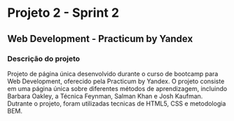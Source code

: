 # Projeto 2 - Sprint 2

## Web Development - Practicum by Yandex

### Descrição do projeto

Projeto de página única desenvolvido durante o curso de bootcamp para Web Development, oferecido pela Practicum by Yandex.
O projeto consiste em uma página única sobre diferentes métodos de aprendizagem, incluindo Barbara Oakley, a Técnica Feynman, Salman Khan e Josh Kaufman.
Dutrante o projeto, foram utilizadas tecnicas de HTML5, CSS e metodologia BEM.
